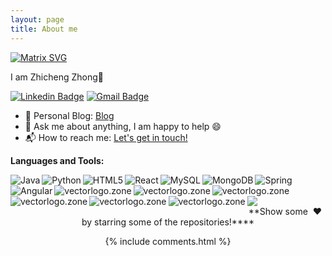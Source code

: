 ```yaml
---
layout: page
title: About me
---
```


[![Matrix SVG](https://raw.githubusercontent.com/rodrigograca31/rodrigograca31/master/matrix.svg)]()

I am Zhicheng Zhong👋

[![Linkedin Badge](https://img.shields.io/badge/-Zhicheng-blue?style=flat-square&logo=Linkedin&logoColor=white&link=https://www.linkedin.com/in/zhicheng-z-35805722b/)](https://www.linkedin.com/in/zhicheng-z-35805722b/)
[![Gmail Badge](https://img.shields.io/badge/-zzcjob397@gmail.com-c14438?style=flat-square&logo=Gmail&logoColor=white&link=mailto:zzcjob397@gmail.com)](mailto:zzcjob397@gmail.com)

- 🔭 Personal Blog: [Blog](https://chriszzhong.github.io/)
- 💬 Ask me about anything, I am happy to help :smile:
- 📬 How to reach me: [Let's get in touch!](https://www.linkedin.com/in/zhicheng-z-35805722b/)

**Languages and Tools:**

<img align="left" src="https://www.vectorlogo.zone/logos/java/java-horizontal.svg" alt="Java">

<img align="left" src="https://www.vectorlogo.zone/logos/python/python-horizontal.svg" alt="Python">

<img align="left" src="https://www.vectorlogo.zone/logos/w3_html5/w3_html5-ar21.svg" alt="HTML5">

<img align="left" src="https://www.vectorlogo.zone/logos/reactjs/reactjs-ar21.svg" alt="React">

<img align="left" src="https://www.vectorlogo.zone/logos/mysql/mysql-horizontal.svg" alt="MySQL">

<img align="left" src="https://www.vectorlogo.zone/logos/mongodb/mongodb-ar21.svg" alt="MongoDB">

<img align="left" src="https://www.vectorlogo.zone/logos/springio/springio-ar21.svg" alt="Spring">

<img align="left" src="https://www.vectorlogo.zone/logos/angular/angular-ar21.svg" alt="Angular">

<img align="left" src="https://www.vectorlogo.zone/logos/rabbitmq/rabbitmq-ar21.svg" alt="vectorlogo.zone">

<img align="left" src="https://www.vectorlogo.zone/logos/jenkins/jenkins-ar21.svg" alt="vectorlogo.zone">

<img align="left" src="https://www.vectorlogo.zone/logos/git-scm/git-scm-ar21.svg" alt="vectorlogo.zone">

<img align="left" src="https://www.vectorlogo.zone/logos/amazon_aws/amazon_aws-ar21.svg" alt="vectorlogo.zone">

<img align="left" src="https://www.vectorlogo.zone/logos/google_cloud/google_cloud-ar21.svg" alt="vectorlogo.zone">

<img align="left" src="https://www.vectorlogo.zone/logos/jupyter/jupyter-ar21.svg" alt="vectorlogo.zone">

<br />
<br />

<a href="https://gitstats.me/ChrisZZhong" target="_blank"> 
    <img src="https://github-readme-stats.vercel.app/api?username=ChrisZZhong&&show_icons=true&hi&theme=dark&count_private=true&include_all_commits=true">
</a>

<div align="center">
**Show some &nbsp;❤️&nbsp; by starring some of the repositories!**</h3>**

{% include comments.html %}

